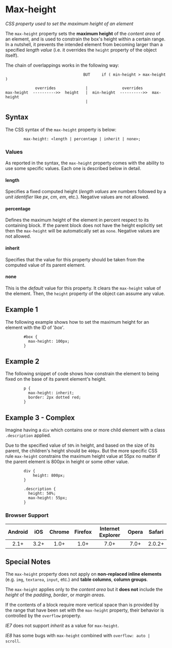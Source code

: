 # Max-height 

*CSS property used to set the maximum height of an element*

The `max-height` property sets the **maximum height** of the *content area* of an element, and is used to constrain the box's height within a certain range. In a nutshell, it prevents the intended element from becoming larger than a specified *length value* (i.e. it overrides the `height` property of the object itself).

The chain of overlappings works in the following way:


```                               
                                  BUT     if ( min-height > max-height )

             overrides             |               overrides
max-height  ---------->>  height   |  min-height  ---------->>  max-height
                                   |

```

## Syntax

The CSS syntax of the `max-height` property is below:

```
        max-height: <length | percentage | inherit | none>;
```

### Values

As reported in the syntax, the `max-height` property comes with the ability to use some specific values. Each one is described below in detail.

#### length

Specifies a fixed computed height (*length values* are numbers followed by a *unit identifier* like *px*, *cm*, *em*, etc.). Negative values are not allowed.

#### percentage

Defines the maximum height of the element in percent respect to its containing block. If the parent block does not have the height explicitly set then the `max-height` will be automatically set as `none`. Negative values are not allowed.

#### inherit

Specifies that the value for this property should be taken from the computed value of its parent element. 

#### none

This is the *default* value for this property. It clears the `max-height` value of the element. Then, the `height` property of the object can assume any value.

## Example 1

The following example shows how to set the maximum height for an element with the ID of '*box*'.

```
        #box {
          max-height: 100px;
        } 
```

## Example 2

The following snippet of code shows how constrain the element to being fixed on the base of its parent element's height.

```
        p {
          max-height: inherit;
          border: 2px dotted red;
        }
```

## Example 3 - Complex

Imagine having a `div` which contains one or more child element with a class `.description` applied.     

Due to the specified value of `50%` in height, and based on the size of its parent, the children's height should be `400px`. But the more specific CSS rule `max-height` constrains the maximum height value at 55px no matter if the parent element is 800px in height or some other value. 

```
        div {
            height: 800px;
        }
        
        .description {
          height: 50%;
          max-height: 55px;
        }
```


### Browser Support

| Android |  iOS | Chrome | Firefox | Internet Explorer | Opera | Safari |
|:-------:|:----:|:------:|:-------:|:-----------------:|:-----:|:------:|
|   2.1+  | 3.2+ |  1.0+  |   1.0+  |        7.0+       |  7.0+ |  2.0.2+  |


## Special Notes

The `max-height` property does not apply on **non-replaced inline elements** (e.g. `img`, `textarea`, `input`, etc.) and **table columns**, **column groups**.

The `max-height` applies only to the *content area* but it **does not** include the *height* of the *padding*, *border*, or *margin areas*.

If the contents of a block require more vertical space than is provided by the range that have been set with the `max-height` property, their behavior is controlled by the `overflow` property.

*IE7* does not support *inherit* as a value for `max-height`.

*IE8* has some bugs with `max-height` combined with `overflow: auto | scroll`.
